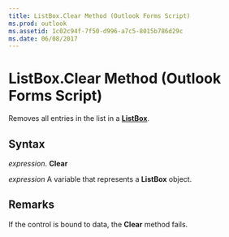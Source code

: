 ```yaml
---
title: ListBox.Clear Method (Outlook Forms Script)
ms.prod: outlook
ms.assetid: 1c02c94f-7f50-d996-a7c5-8015b786d29c
ms.date: 06/08/2017
---
```



# ListBox.Clear Method (Outlook Forms Script)

Removes all entries in the list in a  **[ListBox](Outlook.listbox.md)**.


## Syntax

 _expression_. **Clear**

 _expression_ A variable that represents a  **ListBox** object.


## Remarks

If the control is bound to data, the  **Clear** method fails.


